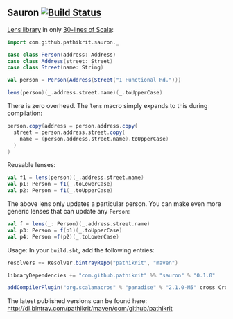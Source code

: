 Sauron [![Build Status](https://travis-ci.org/pathikrit/sauron.png?branch=master)](http://travis-ci.org/pathikrit/sauron)
--------

[Lens library](http://stackoverflow.com/questions/3900307/cleaner-way-to-update-nested-structures) in only [30-lines of Scala](src/main/scala/com/github/pathikrit/sauron/package.scala):

```scala
import com.github.pathikrit.sauron._

case class Person(address: Address)
case class Address(street: Street)
case class Street(name: String)

val person = Person(Address(Street("1 Functional Rd.")))

lens(person)(_.address.street.name)(_.toUpperCase)
```

There is zero overhead. The `lens` macro simply expands to this during compilation:
```scala
person.copy(address = person.address.copy(
  street = person.address.street.copy(
    name = (person.address.street.name).toUpperCase)
  )
)
```

Reusable lenses:
```scala
val f1 = lens(person)(_.address.street.name)
val p1: Person = f1(_.toLowerCase)
val p2: Person = f1(_.toUpperCase)
```

The above lens only updates a particular person. You can make even more generic lenses that can update any `Person`:
```scala
val f = lens(_: Person)(_.address.street.name)
val p3: Person = f(p1)(_.toUpperCase)
val p4: Person =f(p2)(_.toLowerCase)
```

Usage: In your `build.sbt`, add the following entries:

```scala
resolvers += Resolver.bintrayRepo("pathikrit", "maven")

libraryDependencies += "com.github.pathikrit" %% "sauron" % "0.1.0"

addCompilerPlugin("org.scalamacros" % "paradise" % "2.1.0-M5" cross CrossVersion.full)
```

The latest published versions can be found here: http://dl.bintray.com/pathikrit/maven/com/github/pathikrit
